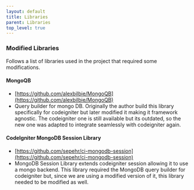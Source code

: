 ```yaml
---
layout: default
title: Libraries
parent: Libraries
top_level: true
---
```


### Modified Libraries

Follows a list of libraries used in the project that required some modifications.

#### MongoQB
- [https://github.com/alexbilbie/MongoQB](https://github.com/alexbilbie/MongoQB)
- Query builder for mongo DB. Originally the author build this library specifically for codeigniter but later modified it making it framework agnostic. The codeigniter one is still available but its outdated, so the new one was adapted to integrate seamlessly with codeigniter again.

#### CodeIgniter MongoDB Session Library
- [https://github.com/sepehr/ci-mongodb-session](https://github.com/sepehr/ci-mongodb-session)
- MongoDB Session Library extends codeigniter session allowing it to use a mongo backend. This library required the MongoDB query builder for codeigniter but, since we are using a modified version of it, this library needed to be modified as well.

